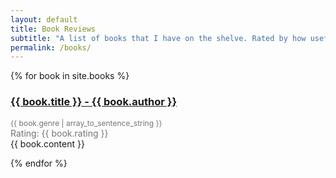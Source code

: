 ```yaml
---
layout: default
title: Book Reviews
subtitle: "A list of books that I have on the shelve. Rated by how useful I have found these books during my career."
permalink: /books/
---
```

<div class="well">
    <div class="list-group">
      {% for book in site.books %}
      <div class="list-group-item">
        <div class="row-action-primary">
          <i class="fa fa-gavel"></i>
        </div>
        <div class="row-content">
          <h3 class="list-group-item-heading"><a href="{{ book.link }}">{{ book.title }} - {{ book.author }}</a></h3>
          <p class="list-group-item-text">
          <div style="position: relative; color: rgba(0,0,0,.54); font-size: 12px;">{{ book.genre | array_to_sentence_string }}</div>
          <div style="position: relative; color: rgba(0,0,0,.54); font-size: 14px;">Rating: {{ book.rating }}</div>
          {{ book.content }}
          </p>
        </div>
      </div>
      <div class="list-group-separator"></div>
      {% endfor %}
    </div>
</div><!-- end #home -->

